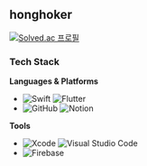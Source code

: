## honghoker

[![Solved.ac 프로필](http://mazassumnida.wtf/api/mini/generate_badge?boj=honghoker)](https://solved.ac/honghoker)

### Tech Stack
**Languages & Platforms**
 
- ![Swift](https://img.shields.io/badge/-Swift-F05138?style=flat&logo=swift&logoColor=white) ![Flutter](https://img.shields.io/badge/-Flutter-333333?style=flat&logo=flutter&logoColor=02569B)
- ![GitHub](https://img.shields.io/badge/-GitHub-333333?style=flat&logo=github) ![Notion](https://img.shields.io/badge/-Notion-333333?style=flat&logo=notion)  

**Tools**
- ![Xcode](https://img.shields.io/badge/-Xcode-333333?style=flat&logo=Xcode) ![Visual Studio Code](https://img.shields.io/badge/-Visual%20Studio%20Code-333333?style=flat&logo=visual-studio-code&logoColor=007ACC) 
- ![Firebase](https://img.shields.io/badge/-Firebase-333333?style=flat&logo=firebase)


<!--
**honghoker/honghoker** is a ✨ _special_ ✨ repository because its `README.md` (this file) appears on your GitHub profile.

Here are some ideas to get you started:

- 🔭 I’m currently working on ...
- 🌱 I’m currently learning ...
- 👯 I’m looking to collaborate on ...
- 🤔 I’m looking for help with ...
- 💬 Ask me about ...
- 📫 How to reach me: ...
- 😄 Pronouns: ...
- ⚡ Fun fact: ...
-->

